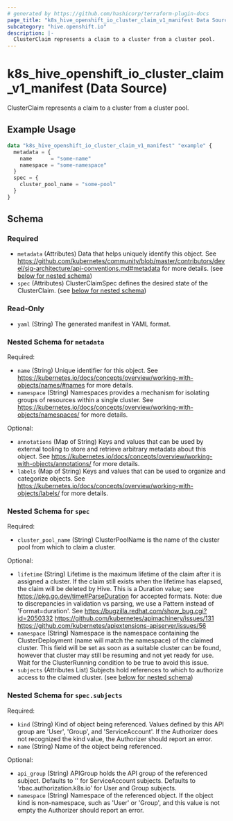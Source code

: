 ```yaml
---
# generated by https://github.com/hashicorp/terraform-plugin-docs
page_title: "k8s_hive_openshift_io_cluster_claim_v1_manifest Data Source - terraform-provider-k8s"
subcategory: "hive.openshift.io"
description: |-
  ClusterClaim represents a claim to a cluster from a cluster pool.
---
```


# k8s_hive_openshift_io_cluster_claim_v1_manifest (Data Source)

ClusterClaim represents a claim to a cluster from a cluster pool.

## Example Usage

```terraform
data "k8s_hive_openshift_io_cluster_claim_v1_manifest" "example" {
  metadata = {
    name      = "some-name"
    namespace = "some-namespace"
  }
  spec = {
    cluster_pool_name = "some-pool"
  }
}
```

<!-- schema generated by tfplugindocs -->
## Schema

### Required

- `metadata` (Attributes) Data that helps uniquely identify this object. See https://github.com/kubernetes/community/blob/master/contributors/devel/sig-architecture/api-conventions.md#metadata for more details. (see [below for nested schema](#nestedatt--metadata))
- `spec` (Attributes) ClusterClaimSpec defines the desired state of the ClusterClaim. (see [below for nested schema](#nestedatt--spec))

### Read-Only

- `yaml` (String) The generated manifest in YAML format.

<a id="nestedatt--metadata"></a>
### Nested Schema for `metadata`

Required:

- `name` (String) Unique identifier for this object. See https://kubernetes.io/docs/concepts/overview/working-with-objects/names/#names for more details.
- `namespace` (String) Namespaces provides a mechanism for isolating groups of resources within a single cluster. See https://kubernetes.io/docs/concepts/overview/working-with-objects/namespaces/ for more details.

Optional:

- `annotations` (Map of String) Keys and values that can be used by external tooling to store and retrieve arbitrary metadata about this object. See https://kubernetes.io/docs/concepts/overview/working-with-objects/annotations/ for more details.
- `labels` (Map of String) Keys and values that can be used to organize and categorize objects. See https://kubernetes.io/docs/concepts/overview/working-with-objects/labels/ for more details.


<a id="nestedatt--spec"></a>
### Nested Schema for `spec`

Required:

- `cluster_pool_name` (String) ClusterPoolName is the name of the cluster pool from which to claim a cluster.

Optional:

- `lifetime` (String) Lifetime is the maximum lifetime of the claim after it is assigned a cluster. If the claim still exists when the lifetime has elapsed, the claim will be deleted by Hive. This is a Duration value; see https://pkg.go.dev/time#ParseDuration for accepted formats. Note: due to discrepancies in validation vs parsing, we use a Pattern instead of 'Format=duration'. See https://bugzilla.redhat.com/show_bug.cgi?id=2050332 https://github.com/kubernetes/apimachinery/issues/131 https://github.com/kubernetes/apiextensions-apiserver/issues/56
- `namespace` (String) Namespace is the namespace containing the ClusterDeployment (name will match the namespace) of the claimed cluster. This field will be set as soon as a suitable cluster can be found, however that cluster may still be resuming and not yet ready for use. Wait for the ClusterRunning condition to be true to avoid this issue.
- `subjects` (Attributes List) Subjects hold references to which to authorize access to the claimed cluster. (see [below for nested schema](#nestedatt--spec--subjects))

<a id="nestedatt--spec--subjects"></a>
### Nested Schema for `spec.subjects`

Required:

- `kind` (String) Kind of object being referenced. Values defined by this API group are 'User', 'Group', and 'ServiceAccount'. If the Authorizer does not recognized the kind value, the Authorizer should report an error.
- `name` (String) Name of the object being referenced.

Optional:

- `api_group` (String) APIGroup holds the API group of the referenced subject. Defaults to '' for ServiceAccount subjects. Defaults to 'rbac.authorization.k8s.io' for User and Group subjects.
- `namespace` (String) Namespace of the referenced object.  If the object kind is non-namespace, such as 'User' or 'Group', and this value is not empty the Authorizer should report an error.
